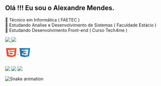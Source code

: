 ## Olá !!! Eu sou o Alexandre Mendes.

📌 Técnico em Informática ( FAETEC )
</br>
📌 Estudando Analise e Desenvolvimento de Sistemas ( Faculdade Estácio )
</br>
📌 Estudando Desenvolvimento Front-end ( Curso Tech4me )

<div>
  <a href="https://github.com/almendess">
  <img height="180em" src="https://github-readme-stats.vercel.app/api?username=almendess&show_icons=true&theme=gruvbox"/>
  <img height="180em" src="https://github-readme-stats.vercel.app/api/top-langs/?username=almendess&layout=compact&langs_count=16&theme=gruvbox"/>
</div>

<div style="display: inline_block"><br>
  <!--- <img align="center" alt="mendes-Js" height="30" width="40" src="https://raw.githubusercontent.com/devicons/devicon/master/icons/javascript/javascript-plain.svg"> --->
  <!--- <img align="center" alt="mendes-Ts" height="30" width="40" src="https://raw.githubusercontent.com/devicons/devicon/master/icons/typescript/typescript-plain.svg"> --->
  <!--- <img align="center" alt="mendes-React" height="30" width="40" src="https://raw.githubusercontent.com/devicons/devicon/master/icons/react/react-original.svg"> --->
  <img align="center" alt="mendes-HTML" height="30" width="40" src="https://raw.githubusercontent.com/devicons/devicon/master/icons/html5/html5-original.svg">
  <img align="center" alt="mendes-CSS" height="30" width="40" src="https://raw.githubusercontent.com/devicons/devicon/master/icons/css3/css3-original.svg">
  <!--- <img align="center" alt="mendes-Python" height="30" width="40" src="https://raw.githubusercontent.com/devicons/devicon/master/icons/python/python-original.svg"> --->
  <!--- <img align="center" alt="mendes-Csharp" height="30" width="40" src="https://raw.githubusercontent.com/devicons/devicon/master/icons/csharp/csharp-original.svg"> --->
</div>

  ##  

<div>
  <a href="https://www.linkedin.com/in/alexandre-mendes-ba7616247/" target="_blank"><img src="https://img.shields.io/badge/-LinkedIn-%230077B5?style=for-the-badge&logo=linkedin&logoColor=white" target="_blank"></a>
  <a href="mailto:alexandre.mendes2109@gmail.com"><img src="https://img.shields.io/badge/-Gmail-%23333?style=for-the-badge&logo=gmail&logoColor=white" target="_blank"></a>
  <a href="https://www.instagram.com/almendess/" target="_blank"><img src="https://img.shields.io/badge/-Instagram-%23E4405F?style=for-the-badge&logo=instagram&logoColor=white" target="_blank"></a>
</div>

![Snake animation](https://github.com/almendess/dist/github-contribution-grid-snake.svg)

